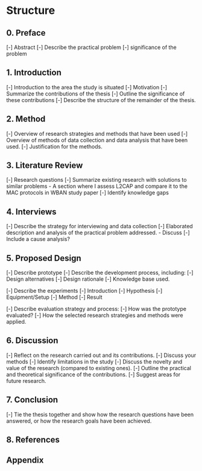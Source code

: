 # Structure

## 0. Preface

[-] Abstract
[-] Describe the practical problem
[-] significance of the problem

## 1. Introduction

[-] Introduction to the area the study is situated
[-] Motivation
[-] Summarize the contributions of the thesis
[-] Outline the significance of these contributions
[-] Describe the structure of the remainder of the thesis.

## 2. Method

[-] Overview of research strategies and methods that have been used
[-] Overview of methods of data collection and data analysis that have been used.
[-] Justification for the methods.

## 3. Literature Review

[-] Research questions
[-] Summarize existing research with solutions to similar problems
	- A section where I assess L2CAP and compare it to the MAC protocols in WBAN study paper
[-] Identify knowledge gaps
	
## 4. Interviews

[-] Describe the strategy for interviewing and data collection
[-] Elaborated description and analysis of the practical problem addressed.
	- Discuss 
[-] Include a cause analysis?

## 5. Proposed Design

[-] Describe prototype
[-] Describe the development process, including:
	[-] Design alternatives
	[-] Design rationale
	[-] Knowledge base used.

[-] Describe the experiments
	[-] Introduction
	[-] Hypothesis
	[-] Equipment/Setup
	[-] Method
	[-] Result

[-] Describe evaluation strategy and process:
	[-] How was the prototype evaluated?
	[-] How the selected research strategies and methods were applied.

## 6. Discussion

[-] Reflect on the research carried out and its contributions.
[-] Discuss your methods
[-] Identify limitations in the study
[-] Discuss the novelty and value of the research (compared to existing ones).
[-] Outline the practical and theoretical significance of the contributions.
[-] Suggest areas for future research.

## 7. Conclusion

[-] Tie the thesis together and show how the research questions have been answered, or how the research goals have been achieved.

## 8. References

## Appendix